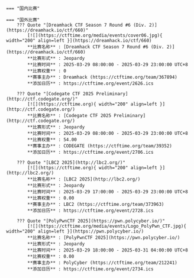     === "国内比赛"
    
    === "国外比赛"
        ??? Quote "[Dreamhack CTF Season 7 Round #6 (Div. 2)](https://dreamhack.io/ctf/660)"  
            [![](https://ctftime.org/media/events/cover06.jpg){ width="200" align=left }](https://dreamhack.io/ctf/660)  
            **比赛名称** : [Dreamhack CTF Season 7 Round #6 (Div. 2)](https://dreamhack.io/ctf/660)  
            **比赛形式** : Jeopardy  
            **比赛时间** : 2025-03-29 08:00:00 - 2025-03-29 23:00:00 UTC+8  
            **比赛权重** : 0  
            **赛事主办** : Dreamhack (https://ctftime.org/team/367894)  
            **添加日历** : https://ctftime.org/event/2626.ics  
            
        ??? Quote "[Codegate CTF 2025 Preliminary](http://ctf.codegate.org/)"  
            [![](https://ctftime.org){ width="200" align=left }](http://ctf.codegate.org/)  
            **比赛名称** : [Codegate CTF 2025 Preliminary](http://ctf.codegate.org/)  
            **比赛形式** : Jeopardy  
            **比赛时间** : 2025-03-29 08:00:00 - 2025-03-29 23:00:00 UTC+8  
            **比赛权重** : 54.00  
            **赛事主办** : CODEGATE (https://ctftime.org/team/39352)  
            **添加日历** : https://ctftime.org/event/2706.ics  
            
        ??? Quote "[LBC2 2025](http://lbc2.org/)"  
            [![](https://ctftime.org){ width="200" align=left }](http://lbc2.org/)  
            **比赛名称** : [LBC2 2025](http://lbc2.org/)  
            **比赛形式** : Jeopardy  
            **比赛时间** : 2025-03-29 17:00:00 - 2025-03-29 23:00:00 UTC+8  
            **比赛权重** : 0.00  
            **赛事主办** : LBC2 (https://ctftime.org/team/373963)  
            **添加日历** : https://ctftime.org/event/2728.ics  
            
        ??? Quote "[PolyPwnCTF 2025](https://pwn.polycyber.io/)"  
            [![](https://ctftime.org/media/events/Logo_PolyPwn_CTF.jpg){ width="200" align=left }](https://pwn.polycyber.io/)  
            **比赛名称** : [PolyPwnCTF 2025](https://pwn.polycyber.io/)  
            **比赛形式** : Jeopardy  
            **比赛时间** : 2025-03-29 18:00:00 - 2025-03-31 04:00:00 UTC+8  
            **比赛权重** : 0.00  
            **赛事主办** : PolyCyber (https://ctftime.org/team/212241)  
            **添加日历** : https://ctftime.org/event/2734.ics  
            